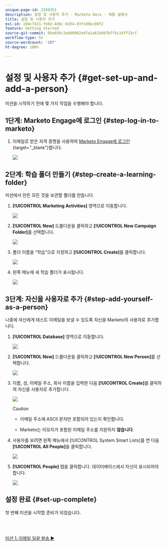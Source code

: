 ```yaml
---
unique-page-id: 2359351
description: 설정 및 사용자 추가 - Marketo Docs - 제품 설명서
title: 설정 및 사용자 추가
exl-id: 194c7421-fe6d-4d8c-bd34-d3fc89ec80f2
feature: Getting Started
source-git-commit: 09a656c3a0d0002edfa1a61b987bff4c1dff33cf
workflow-type: ht
source-wordcount: '207'
ht-degree: 100%

---
```


# 설정 및 사용자 추가 {#get-set-up-and-add-a-person}

미션을 시작하기 전에 몇 가지 작업을 수행해야 합니다.

## 1단계: Marketo Engage에 로그인 {#step-log-in-to-marketo}

1. 이메일로 받은 자격 증명을 사용하여 [Marketo Engage에 로그인](https://app.marketo.com){target="_blank"}합니다.

   ![](assets/get-set-up-and-add-a-person-1.png)

## 2단계: 학습 폴더 만들기 {#step-create-a-learning-folder}

미션에서 만든 모든 것을 보관할 폴더를 만듭니다.

1. **[!UICONTROL Marketing Activities]** 영역으로 이동합니다.

   ![](assets/get-set-up-and-add-a-person-2.png)

1. **[!UICONTROL New]** 드롭다운을 클릭하고 **[!UICONTROL New Campaign Folder]**&#x200B;를 선택합니다.

   ![](assets/get-set-up-and-add-a-person-3.png)

1. 폴더 이름을 “학습”으로 지정하고 **[!UICONTROL Create]**&#x200B;를 클릭합니다.

   ![](assets/get-set-up-and-add-a-person-4.png)

1. 왼쪽 메뉴에 새 학습 폴더가 표시됩니다.

   ![](assets/get-set-up-and-add-a-person-5.png)

## 3단계: 자신을 사용자로 추가 {#step-add-yourself-as-a-person}

나중에 자신에게 테스트 이메일을 보낼 수 있도록 자신을 Marketo의 사용자로 추가합니다.

1. **[!UICONTROL Database]** 영역으로 이동합니다.

   ![](assets/get-set-up-and-add-a-person-6.png)

1. **[!UICONTROL New]** 드롭다운을 클릭하고 **[!UICONTROL New Person]**&#x200B;를 선택합니다.

   ![](assets/get-set-up-and-add-a-person-7.png)

1. 이름, 성, 이메일 주소, 회사 이름을 입력한 다음 **[!UICONTROL Create]**&#x200B;를 클릭하여 자신을 사용자로 추가합니다.

   ![](assets/get-set-up-and-add-a-person-8.png)

   >[!CAUTION]
   >
   >* 이메일 주소에 ASCII 문자만 포함되어 있는지 확인합니다.
   >
   >* Marketo는 이모지가 포함된 이메일 주소를 지원하지 **않습니다**.

1. 사용자를 보려면 왼쪽 메뉴에서 [!UICONTROL System Smart Lists]를 연 다음 **[!UICONTROL All People]**&#x200B;을 클릭합니다.

   ![](assets/get-set-up-and-add-a-person-9.png)

1. **[!UICONTROL People]** 탭을 클릭합니다. 데이터베이스에서 자신이 표시되어야 합니다.

   ![](assets/get-set-up-and-add-a-person-10.png)

## 설정 완료 {#set-up-complete}

첫 번째 미션을 시작할 준비가 되었습니다.

<br> 

[미션 1: 이메일 일괄 발송 ►](/help/marketo/getting-started/quick-wins/send-an-email.md)
